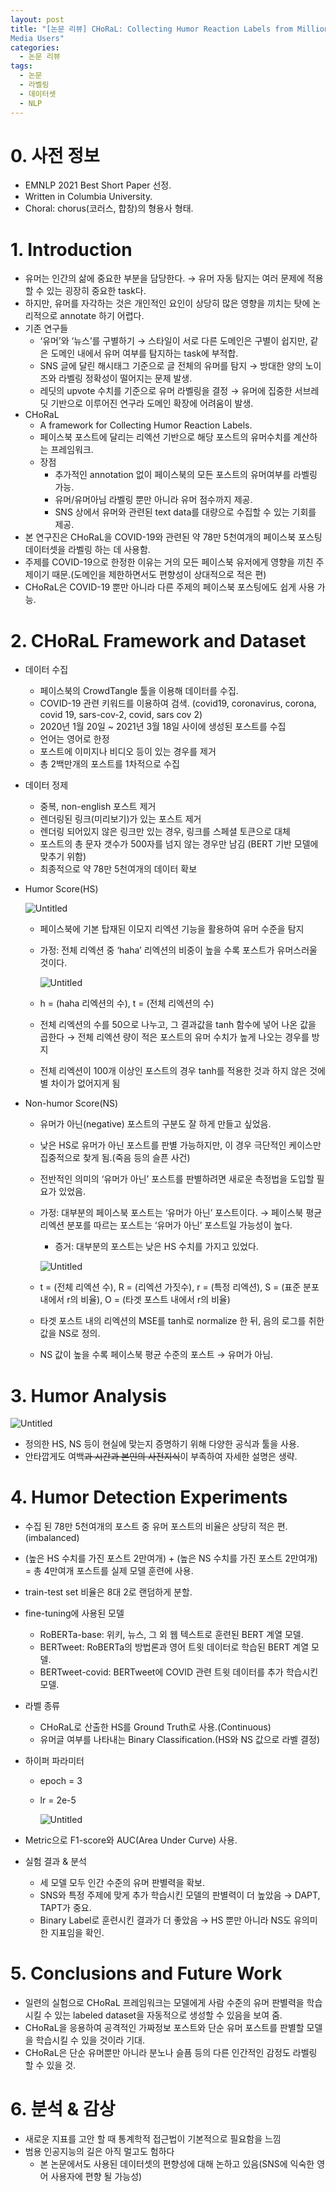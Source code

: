 ```yaml
---
layout: post
title: "[논문 리뷰] CHoRaL: Collecting Humor Reaction Labels from Millions of Social
Media Users"
categories:
  - 논문 리뷰
tags:
  - 논문
  - 라벨링
  - 데이터셋
  - NLP
---
```

# 0. 사전 정보

- EMNLP 2021 Best Short Paper 선정.
- Written in Columbia University.
- Choral: chorus(코러스, 합창)의 형용사 형태.

# 1. Introduction

- 유머는 인간의 삶에 중요한 부분을 담당한다. → 유머 자동 탐지는 여러 문제에 적용할 수 있는 굉장히 중요한 task다.
- 하지만, 유머를 자각하는 것은 개인적인 요인이 상당히 많은 영향을 끼치는 탓에 논리적으로 annotate 하기 어렵다.
- 기존 연구들
    - ‘유머’와 ‘뉴스’를 구별하기 → 스타일이 서로 다른 도메인은 구별이 쉽지만, 같은 도메인 내에서 유머 여부를 탐지하는 task에 부적합.
    - SNS 글에 달린 해시태그 기준으로 글 전체의 유머를 탐지 → 방대한 양의 노이즈와 라벨링 정확성이 떨어지는 문제 발생.
    - 레딧의 upvote 수치를 기준으로 유머 라벨링을 결정 → 유머에 집중한 서브레딧 기반으로 이루어진 연구라 도메인 확장에 어려움이 발생.
- CHoRaL
    - A framework for Collecting Humor Reaction Labels.
    - 페이스북 포스트에 달리는 리엑션 기반으로 해당 포스트의 유머수치를 계산하는 프레임워크.
    - 장점
        - 추가적인 annotation 없이 페이스북의 모든 포스트의 유머여부를 라벨링 가능.
        - 유머/유머아님 라벨링 뿐만 아니라 유머 점수까지 제공.
        - SNS 상에서 유머와 관련된 text data를 대량으로 수집할 수 있는 기회를 제공.
- 본 연구진은 CHoRaL을 COVID-19와 관련된 약 78만 5천여개의 페이스북 포스팅 데이터셋을 라벨링 하는 데 사용함.
- 주제를 COVID-19으로 한정한 이유는 거의 모든 페이스북 유저에게 영향을 끼친 주제이기 때문.(도메인을 제한하면서도 편향성이 상대적으로 적은 편)
- CHoRaL은 COVID-19 뿐만 아니라 다른 주제의 페이스북 포스팅에도 쉽게 사용 가능.

# 2. CHoRaL Framework and Dataset

- 데이터 수집
    - 페이스북의 CrowdTangle 툴을 이용해 데이터를 수집.
    - COVID-19 관련 키워드를 이용하여 검색. (covid19, coronavirus, corona, covid 19, sars-cov-2, covid, sars cov 2)
    - 2020년 1월 20일 ~ 2021년 3월 18일 사이에 생성된 포스트를 수집
    - 언어는 영어로 한정
    - 포스트에 이미지나 비디오 등이 있는 경우를 제거
    - 총 2백만개의 포스트를 1차적으로 수집
- 데이터 정제
    - 중복, non-english 포스트 제거
    - 렌더링된 링크(미리보기)가 있는 포스트 제거
    - 렌더링 되어있지 않은 링크만 있는 경우, 링크를 스페셜 토큰으로 대체
    - 포스트의 총 문자 갯수가 500자를 넘지 않는 경우만 남김 (BERT 기반 모델에 맞추기 위함)
    - 최종적으로 약 78만 5천여개의 데이터 확보
- Humor Score(HS)
    
    ![Untitled](/assets/img/2022-05-03-paperChoral/0.png)
    
    - 페이스북에 기본 탑재된 이모지 리엑션 기능을 활용하여 유머 수준을 탐지
    - 가정: 전체 리엑션 중 ‘haha’ 리엑션의 비중이 높을 수록 포스트가 유머스러울 것이다.
        
        ![Untitled](/assets/img/2022-05-03-paperChoral/1.png)
        
    - h = (haha 리엑션의 수), t = (전체 리엑션의 수)
    - 전체 리엑션의 수를 50으로 나누고, 그 결과값을 tanh 함수에 넣어 나온 값을 곱한다 → 전체 리엑션 량이 적은 포스트의 유머 수치가 높게 나오는 경우를 방지
    - 전체 리엑션이 100개 이상인 포스트의 경우 tanh를 적용한 것과 하지 않은 것에 별 차이가 없어지게 됨
- Non-humor Score(NS)
    - 유머가 아닌(negative) 포스트의 구분도 잘 하게 만들고 싶었음.
    - 낮은 HS로 유머가 아닌 포스트를 판별 가능하지만, 이 경우 극단적인 케이스만 집중적으로 찾게 됨.(죽음 등의 슬픈 사건)
    - 전반적인 의미의 ‘유머가 아닌’ 포스트를 판별하려면 새로운 측정법을 도입할 필요가 있었음.
    - 가정: 대부분의 페이스북 포스트는 ‘유머가 아닌’ 포스트이다. → 페이스북 평균 리엑션 분포를 따르는 포스트는 ‘유머가 아닌’ 포스트일 가능성이 높다.
        - 증거: 대부분의 포스트는 낮은 HS 수치를 가지고 있었다.
        
        ![Untitled](/assets/img/2022-05-03-paperChoral/2.png)
        
    - t = (전체 리엑션 수), R = (리엑션 가짓수), r = (특정 리엑션), S = (표준 분포 내에서 r의 비율), O = (타겟 포스트 내에서 r의 비율)
    - 타겟 포스트 내의 리엑션의 MSE를 tanh로 normalize 한 뒤, 음의 로그를 취한 값을 NS로 정의.
    - NS 값이 높을 수록 페이스북 평균 수준의 포스트 → 유머가 아님.

# 3. Humor Analysis

![Untitled](/assets/img/2022-05-03-paperChoral/3.png)

- 정의한 HS, NS 등이 현실에 맞는지 증명하기 위해 다양한 공식과 툴을 사용.
- 안타깝게도 여백~~과 시간과 본인의 사전지식~~이 부족하여 자세한 설명은 생략.

# 4. Humor Detection Experiments

- 수집 된 78만 5천여개의 포스트 중 유머 포스트의 비율은 상당히 적은 편.(imbalanced)
- (높은 HS 수치를 가진 포스트 2만여개) + (높은 NS 수치를 가진 포스트 2만여개) = 총 4만여개 포스트를 실제 모델 훈련에 사용.
- train-test set 비율은 8대 2로 랜덤하게 분할.
- fine-tuning에 사용된 모델
    - RoBERTa-base: 위키, 뉴스, 그 외 웹 텍스트로 훈련된 BERT 계열 모델.
    - BERTweet: RoBERTa의 방법론과 영어 트윗 데이터로 학습된 BERT 계열 모델.
    - BERTweet-covid: BERTweet에 COVID 관련 트윗 데이터를 추가 학습시킨 모델.
- 라벨 종류
    - CHoRaL로 산출한 HS를 Ground Truth로 사용.(Continuous)
    - 유머글 여부를 나타내는 Binary Classification.(HS와 NS 값으로 라벨 결정)
- 하이퍼 파라미터
    - epoch = 3
    - lr = 2e-5
        
        ![Untitled](/assets/img/2022-05-03-paperChoral/4.png)
        
- Metric으로 F1-score와 AUC(Area Under Curve) 사용.
- 실험 결과 & 분석
    - 세 모델 모두 인간 수준의 유머 판별력을 확보.
    - SNS와 특정 주제에 맞게 추가 학습시킨 모델의 판별력이 더 높았음 → DAPT, TAPT가 중요.
    - Binary Label로 훈련시킨 결과가 더 좋았음 → HS 뿐만 아니라 NS도 유의미한 지표임을 확인.

# 5. Conclusions and Future Work

- 일련의 실험으로 CHoRaL 프레임워크는 모델에게 사람 수준의 유머 판별력을 학습시킬 수 있는 labeled dataset을 자동적으로 생성할 수 있음을 보여 줌.
- CHoRaL을 응용하여 공격적인 가짜정보 포스트와 단순 유머 포스트를 판별할 모델을 학습시킬 수 있을 것이라 기대.
- CHoRaL은 단순 유머뿐만 아니라 분노나 슬픔 등의 다른 인간적인 감정도 라벨링 할 수 있을 것.

# 6. 분석 & 감상

- 새로운 지표를 고안 할 때 통계학적 접근법이 기본적으로 필요함을 느낌
- 범용 인공지능의 길은 아직 멀고도 험하다
    - 본 논문에서도 사용된 데이터셋의 편향성에 대해 논하고 있음(SNS에 익숙한 영어 사용자에 편향 될 가능성)